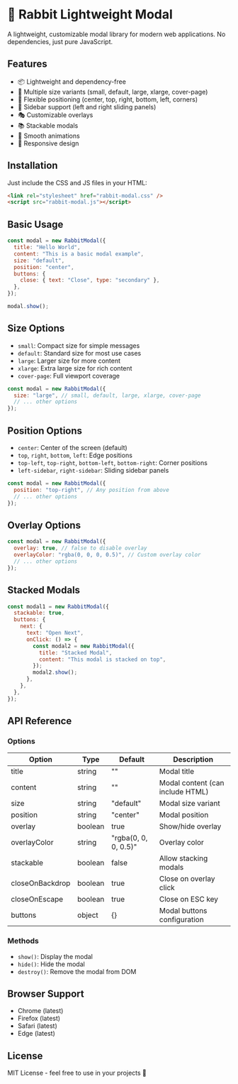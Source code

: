 # 🐰 Rabbit Lightweight Modal

A lightweight, customizable modal library for modern web applications. No dependencies, just pure JavaScript.

## Features

- 📦 Lightweight and dependency-free
- 🎨 Multiple size variants (small, default, large, xlarge, cover-page)
- 📍 Flexible positioning (center, top, right, bottom, left, corners)
- 🎯 Sidebar support (left and right sliding panels)
- 🎭 Customizable overlays
- 📚 Stackable modals
- 🚀 Smooth animations
- 📱 Responsive design

## Installation

Just include the CSS and JS files in your HTML:

```html
<link rel="stylesheet" href="rabbit-modal.css" />
<script src="rabbit-modal.js"></script>
```

## Basic Usage

```javascript
const modal = new RabbitModal({
  title: "Hello World",
  content: "This is a basic modal example",
  size: "default",
  position: "center",
  buttons: {
    close: { text: "Close", type: "secondary" },
  },
});

modal.show();
```

## Size Options

- `small`: Compact size for simple messages
- `default`: Standard size for most use cases
- `large`: Larger size for more content
- `xlarge`: Extra large size for rich content
- `cover-page`: Full viewport coverage

```javascript
const modal = new RabbitModal({
  size: "large", // small, default, large, xlarge, cover-page
  // ... other options
});
```

## Position Options

- `center`: Center of the screen (default)
- `top`, `right`, `bottom`, `left`: Edge positions
- `top-left`, `top-right`, `bottom-left`, `bottom-right`: Corner positions
- `left-sidebar`, `right-sidebar`: Sliding sidebar panels

```javascript
const modal = new RabbitModal({
  position: "top-right", // Any position from above
  // ... other options
});
```

## Overlay Options

```javascript
const modal = new RabbitModal({
  overlay: true, // false to disable overlay
  overlayColor: "rgba(0, 0, 0, 0.5)", // Custom overlay color
  // ... other options
});
```

## Stacked Modals

```javascript
const modal1 = new RabbitModal({
  stackable: true,
  buttons: {
    next: {
      text: "Open Next",
      onClick: () => {
        const modal2 = new RabbitModal({
          title: "Stacked Modal",
          content: "This modal is stacked on top",
        });
        modal2.show();
      },
    },
  },
});
```

## API Reference

### Options

| Option          | Type    | Default              | Description                      |
| --------------- | ------- | -------------------- | -------------------------------- |
| title           | string  | ""                   | Modal title                      |
| content         | string  | ""                   | Modal content (can include HTML) |
| size            | string  | "default"            | Modal size variant               |
| position        | string  | "center"             | Modal position                   |
| overlay         | boolean | true                 | Show/hide overlay                |
| overlayColor    | string  | "rgba(0, 0, 0, 0.5)" | Overlay color                    |
| stackable       | boolean | false                | Allow stacking modals            |
| closeOnBackdrop | boolean | true                 | Close on overlay click           |
| closeOnEscape   | boolean | true                 | Close on ESC key                 |
| buttons         | object  | {}                   | Modal buttons configuration      |

### Methods

- `show()`: Display the modal
- `hide()`: Hide the modal
- `destroy()`: Remove the modal from DOM

## Browser Support

- Chrome (latest)
- Firefox (latest)
- Safari (latest)
- Edge (latest)

## License

MIT License - feel free to use in your projects 🚀
